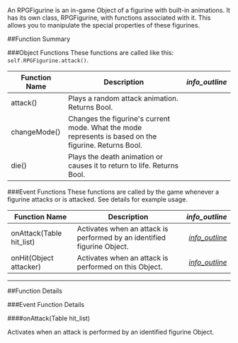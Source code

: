 An RPGFigurine is an in-game Object of a figurine with built-in animations. It has its own class, RPGFigurine, with functions associated with it. This allows you to manipulate the special properties of these figurines.

##Function Summary

###Object Functions
These functions are called like this: `self.RPGFigurine.attack()`.

Function Name | Description | <i class="material-icons" style="line-height:90%;">info_outline</i>
-- | -- | --:
attack() | Plays a random attack animation. Returns Bool. |
changeMode() | Changes the figurine's current mode. What the mode represents is based on the figurine. Returns Bool. |
die() | Plays the death animation or causes it to return to life. Returns Bool. |

###Event Functions
These functions are called by the game whenever a figurine attacks or is attacked. See details for example usage.

Function Name | Description | <i class="material-icons" style="line-height:90%;">info_outline</i>
-- | -- | --:
onAttack(Table hit_list) | Activates when an attack is performed by an identified figurine Object. | [<i class="material-icons" style="line-height:150%;">info_outline</i>](#onattack)
onHit(Object attacker) | Activates when an attack is performed on this Object. | [<i class="material-icons" style="line-height:150%;">info_outline</i>](#onattack)





---

##Function Details

###Event Function Details

####onAttack(Table hit_list)

Activates when an attack is performed by an identified figurine Object.
